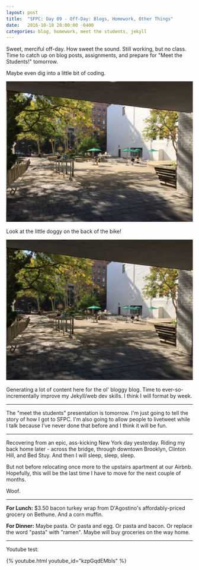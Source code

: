 ```yaml
---
layout: post
title:  "SFPC: Day 09 - Off-Day: Blogs, Homework, Other Things"
date:   2016-10-18 20:00:00 -0400
categories: blog, homework, meet the students, jekyll
---
```


Sweet, merciful off-day. How sweet the sound. Still working, but no class. Time to catch up on blog posts, assignments, and prepare for "Meet the Students!" tomorrow.

Maybe even dig into a little bit of coding.

![An image](/images/IMG_4444.JPG)

Look at the little doggy on the back of the bike!

![An image](/images/IMG_4445.JPG)

Generating a lot of content here for the ol' bloggy blog. Time to ever-so-incrementally improve my Jekyll/web dev skills. I think I will format by week.

-----

The "meet the students" presentation is tomorrow. I'm just going to tell the story of how I got to SFPC. I'm also going to allow people to livetweet while I talk because I've never done that before and I think it will be fun.

-----

Recovering from an epic, ass-kicking New York day yesterday. Riding my back home later - across the bridge, through downtown Brooklyn, Clinton Hill, and Bed Stuy. And then I will sleep, sleep, sleep.

But not before relocating once more to the upstairs apartment at our Airbnb. Hopefully, this will be the last time I have to move for the next couple of months.

Woof.

-----

**For Lunch:** $3.50 bacon turkey wrap from D'Agostino's affordably-priced grocery on Bethune. And a corn muffin.

**For Dinner:** Maybe pasta. Or pasta and egg. Or pasta and bacon. Or replace the word "pasta" with "ramen". Maybe will buy groceries on the way home.

-----

Youtube test:

{% youtube.html youtube_id="kzpGqdEMbIs" %}
